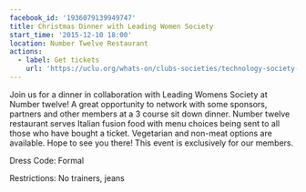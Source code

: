 ```yaml
---
facebook_id: '1936079139949747'
title: Christmas Dinner with Leading Women Society
start_time: '2015-12-10 18:00'
location: Number Twelve Restaurant
actions:
  - label: Get tickets
    url: 'https://uclu.org/whats-on/clubs-societies/technology-society-christmas-dinner-with-lws'
---
```


Join us for a dinner in collaboration with Leading Womens Society at Number twelve! A great opportunity to network with some sponsors, partners and other members at a 3 course sit down dinner. Number twelve restaurant serves Italian fusion food with menu choices being sent to all those who have bought a ticket. Vegetarian and non-meat options are available. Hope to see you there! This event is exclusively for our members.

Dress Code: Formal

Restrictions: No trainers, jeans
